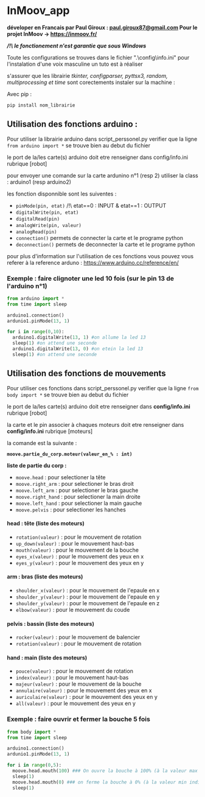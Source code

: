 # InMoov_app
 
 **déveloper en Francais par Paul Giroux : paul.giroux87@gmail.com
 Pour le projet InMoov -> https://inmoov.fr/**

 ***/!\ le fonctionement n'est garantie que sous Windows***
 
Toute les configurations se trouves dans le fichier ".\config\info.ini"
pour l'instalation d'une voix masculine un tuto est à réaliser

s'assurer que les librairie _tkinter, configparser, pyttsx3, random, multiprocessing et time_ sont corectements instaler sur la machine : 

 Avec pip :
```python
pip install nom_librairie
```


## Utilisation des fonctions arduino :

Pour utiliser la librairie arduino dans script_perssonel.py verifier que la ligne ```from arduino import *``` se trouve bien au debut du fichier

le port de la/les carte(s) arduino doit etre renseigner dans config/info.ini rubrique [robot]

pour envoyer une comande sur la carte ardunino n°1 (resp 2) utiliser la class : arduino1 (resp arduino2)

les fonction disponnible sont les suiventes :
* ```pinMode(pin, etat)``` /!\ etat==0 : INPUT & etat==1 : OUTPUT
* ```digitalWrite(pin, etat)```
* ```digitalRead(pin)```
* ```analogWrite(pin, valeur)```
* ```analogRead(pin)```
* ```connection()``` permets de connecter la carte et le programe python
* ```deconnection()``` permets de deconnecter la carte et le programe python

pour plus d'information sur l'utilisation de ces fonctions vous pouvez vous referer à la reference arduno : https://www.arduino.cc/reference/en/

### Exemple : faire clignoter une led 10 fois (sur le pin 13 de l'arduino n°1)

```python
from arduino import *
from time import sleep

arduino1.connection()
ardunio1.pinMode(13, 1)

for i in range(0,10):
  arduino1.digitalWrite(13, 1) #on allume la led 13
  sleep(1) #on attend une seconde
  arduino1.digitalWrite(13, 0) #on etein la led 13
  sleep(1) #on attend une seconde
```

## Utilisation des fonctions de mouvements

Pour utiliser ces fonctions dans script_perssonel.py verifier que la ligne ```from body import *``` se trouve bien au debut du fichier

le port de la/les carte(s) arduino doit etre renseigner dans **config/info.ini** rubrique [robot]

la carte et le pin associer à chaques moteurs doit etre renseigner dans **config/info.ini** rubrique [moteurs]

la comande est la suivante : 

**```moove.partie_du_corp.moteur(valeur_en_% : int)```**

**liste de partie du corp :**
* ```moove.head``` : pour selectioner la tête
* ```moove.right_arm``` : pour selectioner le bras droit
* ```moove.left_arm``` : pour selectioner le bras gauche
* ```moove.right_hand``` : pour selectioner la main droite
* ```moove.left_hand``` : pour selectioner la main gauche
* ```moove.pelvis``` : pour selectioner les hanches

#### head : tête (liste des moteurs)
* ```rotation(valeur)``` : pour le mouvement de rotation
* ```up_down(valeur)``` : pour le mouvement haut-bas
* ```mouth(valeur)``` : pour le mouvement de la bouche
* ```eyes_x(valeur)``` : pour le mouvement des yeux en x
* ```eyes_y(valeur)``` : pour le mouvement des yeux en y

#### arm : bras (liste des moteurs)
* ```shoulder_x(valeur)``` : pour le mouvement de l'epaule en x
* ```shoulder_y(valeur)``` : pour le mouvement de l'epaule en y
* ```shoulder_y(valeur)``` : pour le mouvement de l'epaule en z
* ```elbow(valeur)``` : pour le mouvement du coude

#### pelvis : bassin (liste des moteurs)
* ```rocker(valeur)``` : pour le mouvement de balencier
* ```rotation(valeur)``` : pour le mouvement de rotation

#### hand : main (liste des moteurs)
* ```pouce(valeur)``` : pour le mouvement de rotation
* ```index(valeur)``` : pour le mouvement haut-bas
* ```majeur(valeur)``` : pour le mouvement de la bouche
* ```annulaire(valeur)``` : pour le mouvement des yeux en x
* ```auriculaire(valeur)``` : pour le mouvement des yeux en y
* ```all(valeur)``` : pour le mouvement des yeux en y

### Exemple : faire ouvrir et fermer la bouche 5 fois
```python
from body import *
from time import sleep

arduino1.connection()
ardunio1.pinMode(13, 1)

for i in range(0,5):
  moove.head.mouth(100) ### On ouvre la bouche à 100% (à la valeur max indiquer dans config/info.ini)
  sleep(1)
  moove.head.mouth(0) ### on ferme la bouche à 0% (à la valeur min indiquer dans config/info.ini)
  sleep(1)
```

